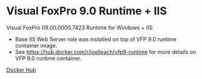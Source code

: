 # Visual FoxPro 9.0 Runtime + IIS 
Visual FoxPro 09.00.0000.7423 Runtime for Windows + IIS

- Base IIS Web Server role was installed on top of VFP 9.0 runtime container image.
- See https://hub.docker.com/r/joelleach/vfp9-runtime for more details on VFP 9.0 runtime container.

[Docker Hub](https://hub.docker.com/r/joelleach/vfp9-runtime-iis)